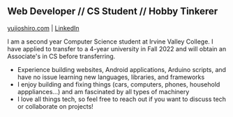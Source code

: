 
## Web Developer // CS Student // Hobby Tinkerer

[yujioshiro.com](https://yujioshiro.com) | [LinkedIn](https://www.linkedin.com/in/yujioshiro/)

I am a second year Computer Science student at Irvine Valley College. I have applied to transfer to a 4-year university in Fall 2022 and will obtain an Associate's in CS before transferring.

- Experience building websites, Android applications, Arduino scripts, and have no issue learning new languages, libraries, and frameworks
- I enjoy building and fixing things (cars, computers, phones, household apppliances...) and am fascinated by all types of machinery
- I love all things tech, so feel free to reach out if you want to discuss tech or collaborate on projects!

<!-- [![Yuji's GitHub stats](https://github-readme-stats.vercel.app/api?username=yujioshiro)](https://github.com/yujioshiro/github-readme-stats) -->


<!-- ![Visitors](https://visitor-badge.glitch.me/badge?page_id=${yujioshiro}.${yujioshiro}) -->
<!-- <img height="100em" width="150em" src="https://github-readme-stats.vercel.app/api/top-langs/?username=yujioshiro&layout=compact" /> -->

<!--
**yujioshiro/yujioshiro** is a ✨ _special_ ✨ repository because its `README.md` (this file) appears on your GitHub profile.

Here are some ideas to get you started:

- 🔭 I’m currently working on ...
- 🌱 I’m currently learning ...
- 👯 I’m looking to collaborate on ...
- 🤔 I’m looking for help with ...
- 💬 Ask me about ...
- 📫 How to reach me: ...
- 😄 Pronouns: ...
- ⚡ Fun fact: ...
-->
